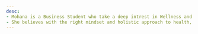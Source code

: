 ```yaml
---
desc:
- Mohana is a Business Student who take a deep intrest in Wellness and Nutrition.
- She believes with the right mindset and holistic approach to health, we can achieve all our dreams.
---
```

